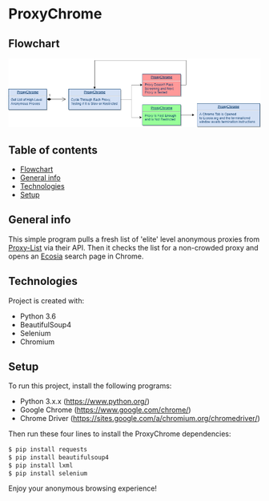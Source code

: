 # ProxyChrome

## Flowchart
![Flowchart](./images//ProxyChromeFlowChart.png)
## Table of contents
* [Flowchart](#flowchart)
* [General info](#general-info)
* [Technologies](#technologies)
* [Setup](#setup)

## General info
This simple program pulls a fresh list of 'elite' level anonymous proxies from [Proxy-List](https://www.proxy-list.download) via their API. Then it checks the list for a non-crowded proxy and opens an [Ecosia](https://www.ecosia.org/) search page in Chrome.

## Technologies
Project is created with:
* Python 3.6
* BeautifulSoup4
* Selenium
* Chromium

## Setup
To run this project, install the following programs:

* Python 3.x.x (https://www.python.org/)
* Google Chrome (https://www.google.com/chrome/)
* Chrome Driver (https://sites.google.com/a/chromium.org/chromedriver/)

Then run these four lines to install the ProxyChrome dependencies:
```
$ pip install requests
$ pip install beautifulsoup4
$ pip install lxml
$ pip install selenium
```
Enjoy your anonymous browsing experience!
